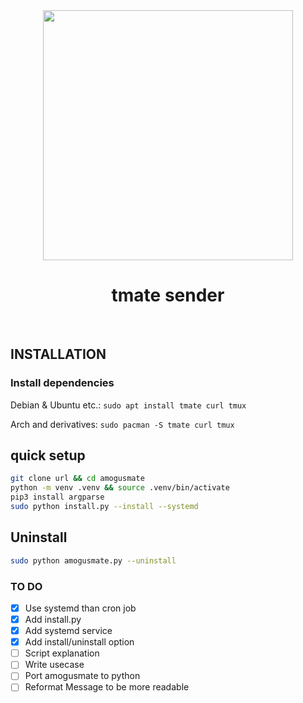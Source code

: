 <div align="center"> <image src="./telegramScreenshot.png" height="400px" width="auto"> </div>
<h1 align="center"> tmate sender</h1>
<br>

## INSTALLATION

### Install dependencies

Debian & Ubuntu etc.:
`sudo apt install tmate curl tmux`

Arch and derivatives:
`sudo pacman -S tmate curl tmux`

## quick setup
```bash
git clone url && cd amogusmate
python -m venv .venv && source .venv/bin/activate
pip3 install argparse
sudo python install.py --install --systemd
```

## Uninstall
```bash
sudo python amogusmate.py --uninstall
```


### TO DO 
- [X] Use systemd than cron job
- [X] Add install.py
- [X] Add systemd service
- [X] Add install/uninstall option
- [ ] Script explanation
- [ ] Write usecase
- [ ] Port amogusmate to python
- [ ] Reformat Message to be more readable